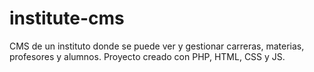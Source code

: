 # institute-cms
CMS de un instituto donde se puede ver y gestionar carreras, materias, profesores y alumnos. Proyecto creado con PHP, HTML, CSS y JS.
